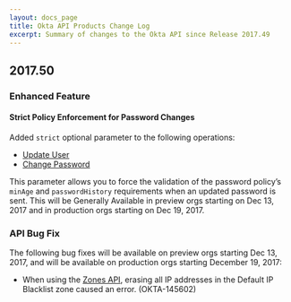 ```yaml
---
layout: docs_page
title: Okta API Products Change Log
excerpt: Summary of changes to the Okta API since Release 2017.49
---
```


## 2017.50

### Enhanced Feature

#### Strict Policy Enforcement for Password Changes

Added `strict` optional parameter to the following operations:

* [Update User](https://developer.okta.com/docs/api/resources/users#update-user)
* [Change Password](https://developer.okta.com/docs/api/resources/users#change-password)

This parameter allows you to force the validation of the password policy’s `minAge` and `passwordHistory` requirements when an updated password is sent. This will be Generally Available in preview orgs starting on Dec 13, 2017 and in production orgs starting on Dec 19, 2017.
<!-- OKTA-148151 -->

### API Bug Fix

The following bug fixes will be available on preview orgs starting Dec 13, 2017, and will be available on production orgs starting December 19, 2017:

* When using the [Zones API](https://developer.okta.com/docs/api/resources/zones#update-an-ip-zone), erasing all IP addresses in the Default IP Blacklist zone caused an error. (OKTA-145602)